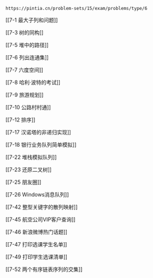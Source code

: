 
```ad-note
https://pintia.cn/problem-sets/15/exam/problems/type/6
```


[[7-1 最大子列和问题]]

[[7-3 树的同构]]

[[7-5 堆中的路径]]

[[7-6 列出连通集]]

[[7-7 六度空间]]

[[7-8 哈利·波特的考试]]

[[7-9 旅游规划]]

[[7-10 公路村村通]]

[[7-12 排序]]

[[7-17 汉诺塔的非递归实现]]

[[7-18 银行业务队列简单模拟]]

[[7-22 堆栈模拟队列]]

[[7-23 还原二叉树]]

[[7-25 朋友圈]]

[[7-26 Windows消息队列]]



[[7-42 整型关键字的散列映射]]


[[7-45 航空公司VIP客户查询]]

[[7-46 新浪微博热门话题]]

[[7-47 打印选课学生名单]]



[[7-49 打印学生选课清单]]



[[7-52 两个有序链表序列的交集]]

